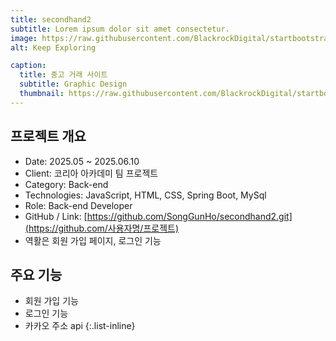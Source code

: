 ```yaml
---
title: secondhand2
subtitle: Lorem ipsum dolor sit amet consectetur.
image: https://raw.githubusercontent.com/BlackrockDigital/startbootstrap-agency/master/src/assets/img/portfolio/02-full.jpg
alt: Keep Exploring

caption:
  title: 중고 거래 사이트
  subtitle: Graphic Design
  thumbnail: https://raw.githubusercontent.com/BlackrockDigital/startbootstrap-agency/master/src/assets/img/portfolio/02-thumbnail.jpg
---
```


## 프로젝트 개요

- Date: 2025.05 ~ 2025.06.10
- Client: 코리아 아카데미 팀 프로젝트
- Category: Back-end
- Technologies: JavaScript, HTML, CSS, Spring Boot, MySql
- Role: Back-end Developer
- GitHub / Link: [https://github.com/SongGunHo/secondhand2.git](https://github.com/사용자명/프로젝트)
- 역활은 회원 가입 페이지, 로그인 기능

## 주요 기능

- 회원 가입 기능
- 로그인 기능
- 카카오 주소 api
  {:.list-inline}
